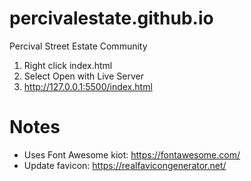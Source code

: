 # percivalestate.github.io

Percival Street Estate Community

1. Right click index.html
2. Select Open with Live Server
3. http://127.0.0.1:5500/index.html

# Notes

- Uses Font Awesome kiot: https://fontawesome.com/
- Update favicon: https://realfavicongenerator.net/
